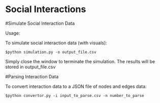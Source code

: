 Social Interactions
===================

#Simulate Social Interaction Data

Usage: 

To simulate social interaction data (with visuals):

```
$python simulation.py -o output_file.csv
``` 

Simply close the window to terminate the simulation. 
The results will be stored in output_file.csv

#Parsing Interaction Data

To convert interaction data to a JSON file of nodes and edges data:

```
$python convertor.py -i input_to_parse.csv -n number_to_parse
``` 

